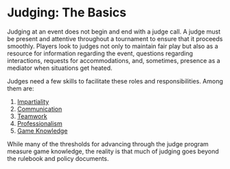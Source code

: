 # Judging: The Basics

Judging at an event does not begin and end with a judge call. A judge must be present and attentive throughout a tournament to ensure that it proceeds smoothly. Players look to judges not only to maintain fair play but also as a resource for information regarding the event, questions regarding interactions, requests for accommodations, and, sometimes, presence as a mediator when situations get heated.

Judges need a few skills to facilitate these roles and responsibilities. Among them are:

1. [Impartiality](impartiality.md)
2. [Communication](communication.md)
3. [Teamwork](teamwork.md)
4. [Professionalism](professionalism.md)
5. [Game Knowledge](game-knowledge.md)

While many of the thresholds for advancing through the judge program measure game knowledge, the reality is that much of judging goes beyond the rulebook and policy documents.&#x20;


